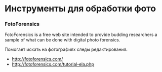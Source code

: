 ﻿# Инструменты для обработки фото

###  FotoForensics

FotoForensics is a free web site intended to provide budding researchers a sample of what can be done with digital photo forensics.

Помогает искать на фотографиях следы редактирования.

* http://fotoforensics.com/
* http://fotoforensics.com/tutorial-ela.php